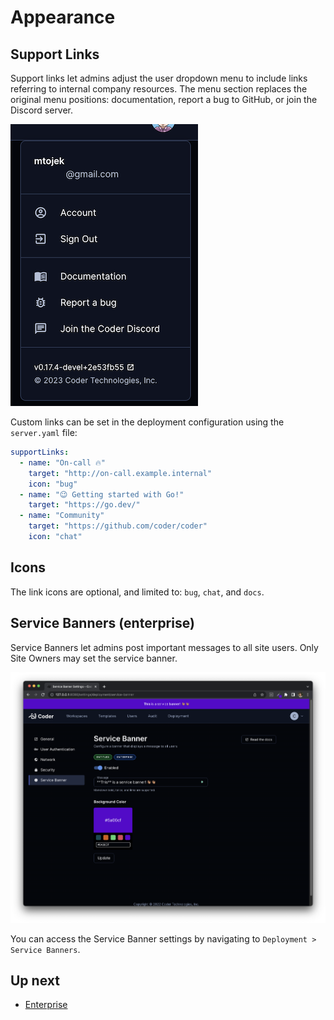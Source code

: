 # Appearance

## Support Links


Support links let admins adjust the user dropdown menu to include links referring to internal company resources. The menu section replaces the original menu positions: documentation, report a bug to GitHub, or join the Discord server.

![support links](../images/admin/support-links.png)

Custom links can be set in the deployment configuration using the `server.yaml` file:

```yaml
supportLinks:
  - name: "On-call 🔥"
    target: "http://on-call.example.internal"
    icon: "bug"
  - name: "😉 Getting started with Go!"
    target: "https://go.dev/"
  - name: "Community"
    target: "https://github.com/coder/coder"
    icon: "chat"
```

## Icons

The link icons are optional, and limited to: `bug`, `chat`, and `docs`.


## Service Banners (enterprise)
Service Banners let admins post important messages to all site users. Only Site Owners may set the service banner.

![service banners](../images/admin/service-banners.png)

You can access the Service Banner settings by navigating to
`Deployment > Service Banners`.

## Up next

- [Enterprise](../enterprise.md)
